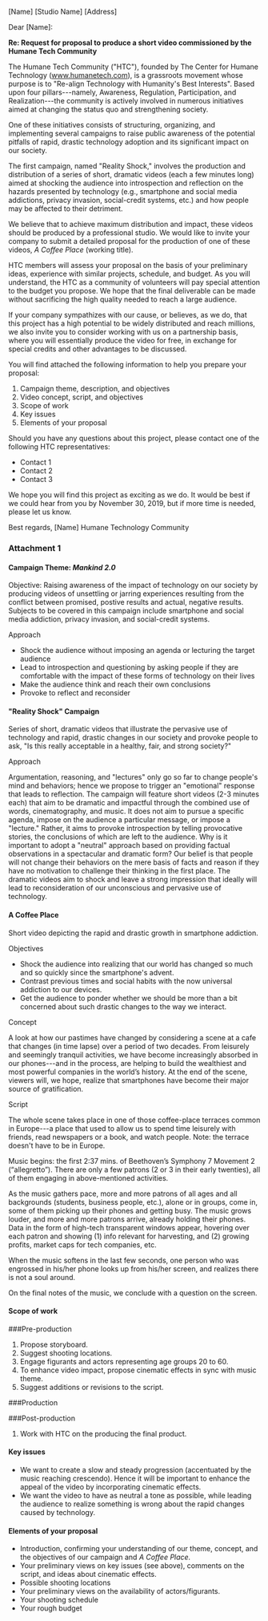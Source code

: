 [Name]
[Studio Name]
[Address]

Dear [Name]:

**Re: Request for proposal to produce a short video commissioned by the Humane Tech Community**

The Humane Tech Community ("HTC"), founded by The Center for Humane Technology (www.humanetech.com), is a grassroots movement whose purpose is to "Re-align Technology with Humanity's Best Interests". Based upon four pillars---namely, Awareness, Regulation, Participation, and Realization---the community is actively involved in numerous initiatives aimed at changing the status quo and strengthening society.

One of these initiatives consists of structuring, organizing, and implementing several campaigns to raise public awareness of the potential pitfalls of rapid, drastic technology adoption and its significant impact on our society.

The first campaign, named "Reality Shock," involves the production and distribution of a series of short, dramatic videos (each a few minutes long) aimed at shocking the audience into introspection and reflection on the hazards presented by technology (e.g., smartphone and social media addictions, privacy invasion, social-credit systems, etc.) and how people may be affected to their detriment.

We believe that to achieve maximum distribution and impact, these videos should be produced by a professional studio. We would like to invite your company to submit a detailed proposal for the production of one of these videos, _A Coffee Place_ (working title).

HTC members will assess your proposal on the basis of your preliminary ideas, experience with similar projects, schedule, and budget. As you will understand, the HTC as a community of volunteers will pay special attention to the budget you propose. We hope that the final deliverable can be made without sacrificing the high quality needed to reach a large audience.

If your company sympathizes with our cause, or believes, as we do, that this project has a high potential to be widely distributed and reach millions, we also invite you to consider working with us on a partnership basis, where you will essentially produce the video for free, in exchange for special credits and other advantages to be discussed. 

You will find attached the following information to help you prepare your proposal:

1. Campaign theme, description, and objectives
2. Video concept, script, and objectives
3. Scope of work
4. Key issues
5. Elements of your proposal

Should you have any questions about this project, please contact one of the following HTC representatives:

- Contact 1
- Contact 2
- Contact 3

We hope you will find this project as exciting as we do. It would be best if we could hear from you by November 30, 2019, but if more time is needed, please let us know.

Best regards,
[Name]
Humane Technology Community

### Attachment 1

#### Campaign Theme: _Mankind 2.0_

Objective: Raising awareness of the impact of technology on our society by producing videos of unsettling or jarring experiences resulting from the conflict between promised, postive results and actual, negative results. Subjects to be covered in this campaign include smartphone and social media addiction, privacy invasion, and social-credit systems.

Approach

- Shock the audience without imposing an agenda or lecturing the target audience
- Lead to introspection and questioning by asking people if they are comfortable with the impact of these forms of technology on their lives
- Make the audience think and reach their own conclusions
- Provoke to reflect and reconsider

#### "Reality Shock" Campaign 

Series of short, dramatic videos that illustrate the pervasive use of technology and rapid, drastic changes in our society and provoke people to ask, "Is this really acceptable in a healthy, fair, and strong society?"

Approach

Argumentation, reasoning, and "lectures" only go so far to change people's mind and behaviors; hence we propose to trigger an "emotional" response that leads to reflection. The campaign will feature short videos (2-3 minutes each) that aim to be dramatic and impactful through the combined use of words, cinematography, and music. It does not aim to pursue a specific agenda, impose on the audience a particular message, or impose a "lecture." Rather, it aims to provoke introspection by telling provocative stories, the conclusions of which are left to the audience. Why is it important to adopt a "neutral" approach based on providing factual observations in a spectacular and dramatic form? Our belief is that people will not change their behaviors on the mere basis of facts and reason if they have no motivation to challenge their thinking in the first place. The dramatic videos aim to shock and leave a strong impression that ideally will lead to reconsideration of our unconscious and pervasive use of technology.

#### A Coffee Place

Short video depicting the rapid and drastic growth in smartphone addiction.

Objectives

- Shock the audience into realizing that our world has changed so much and so quickly since the smartphone's advent.
- Contrast previous times and social habits with the now universal addiction to our devices.
- Get the audience to ponder whether we should be more than a bit concerned about such drastic changes to the way we interact.

Concept

A look at how our pastimes have changed by considering a scene at a cafe that changes (in time lapse) over a period of two decades. From leisurely and seemingly tranquil activities, we have become increasingly absorbed in our phones---and in the process, are helping to build the wealthiest and most powerful companies in the world’s history. At the end of the scene, viewers will, we hope, realize that smartphones have become their major source of gratification.

Script

The whole scene takes place in one of those coffee-place terraces common in Europe---a place that used to allow us to spend time leisurely with friends, read newspapers or a book, and watch people. Note: the terrace doesn't have to be in Europe.

Music begins: the first 2:37 mins. of Beethoven’s Symphony 7 Movement 2 (“allegretto”). There are only a few patrons (2 or 3 in their early twenties), all of them engaging in above-mentioned activities.

As the music gathers pace, more and more patrons of all ages and all backgrounds (students, business people, etc.), alone or in groups, come in, some of them picking up their phones and getting busy. The music grows louder, and more and more patrons arrive, already holding their phones. Data in the form of high-tech transparent windows appear, hovering over each patron and showing (1) info relevant for harvesting, and (2) growing profits, market caps for tech companies, etc. 

When the music softens in the last few seconds, one person who was engrossed in his/her phone looks up from his/her screen, and realizes there is not a soul around.

On the final notes of the music, we conclude with a question on the screen.

#### Scope of work

###Pre-production 
1. Propose storyboard.
2. Suggest shooting locations.
3. Engage figurants and actors representing age groups 20 to 60.
4. To enhance video impact, propose cinematic effects in sync with music theme.
5. Suggest additions or revisions to the script.

###Production

###Post-production
1. Work with HTC on the producing the final product.

#### Key issues

- We want to create a slow and steady progression (accentuated by the music reaching crescendo). Hence it will be important to enhance the appeal of the video by incorporating cinematic effects.
- We want the video to have as neutral a tone as possible, while leading the audience to realize something is wrong about the rapid changes caused by technology. 

#### Elements of your proposal

- Introduction, confirming your understanding of our theme, concept, and the objectives of our campaign and _A Coffee Place._
- Your preliminary views on key issues (see above), comments on the script, and ideas about cinematic effects.
- Possible shooting locations
- Your preliminary views on the availability of actors/figurants.
- Your shooting schedule
- Your rough budget
